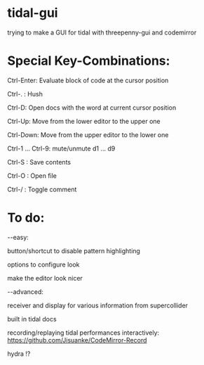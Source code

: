 # tidal-gui
trying to make a GUI for tidal with threepenny-gui and codemirror

# Special Key-Combinations:

Ctrl-Enter: Evaluate block of code at the cursor position

Ctrl-. : Hush

Ctrl-D: Open docs with the word at current cursor position

Ctrl-Up: Move from the lower editor to the upper one

Ctrl-Down: Move from the upper editor to the lower one

Ctrl-1 ... Ctrl-9: mute/unmute d1 ... d9

Ctrl-S : Save contents

Ctrl-O : Open file

Ctrl-/ : Toggle comment

# To do:

--easy:

button/shortcut to disable pattern highlighting

options to configure look

make the editor look nicer


--advanced:

receiver and display for various information from supercollider

built in tidal docs

recording/replaying tidal performances interactively:
https://github.com/Jisuanke/CodeMirror-Record

hydra !?
